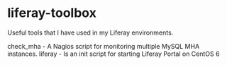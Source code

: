 liferay-toolbox
===============

Useful tools that I have used in my Liferay environments.

check_mha - A Nagios script for monitoring multiple MySQL MHA instances.
liferay - Is an init script for starting Liferay Portal on CentOS 6
